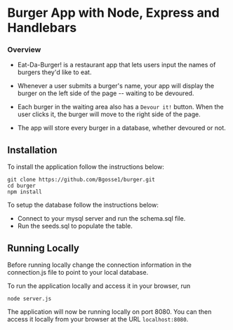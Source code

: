 # Burger App with Node, Express and Handlebars

### Overview

* Eat-Da-Burger! is a restaurant app that lets users input the names of burgers they'd like to eat.

* Whenever a user submits a burger's name, your app will display the burger on the left side of the page -- waiting to be devoured.

* Each burger in the waiting area also has a `Devour it!` button. When the user clicks it, the burger will move to the right side of the page.

* The app will store every burger in a database, whether devoured or not.

## Installation

To install the application follow the instructions below:

	git clone https://github.com/Bgosse1/burger.git
	cd burger
	npm install

To setup the database follow the instructions below:
* Connect to your mysql server and run the schema.sql file.
* Run the seeds.sql to populate the table.

## Running Locally
Before running locally change the connection information in the connection.js file to point
to your local database.

To run the application locally and access it in your browser, run

	node server.js

The application will now be running locally on port 8080. You can then access it locally from your browser at the URL `localhost:8080`.
